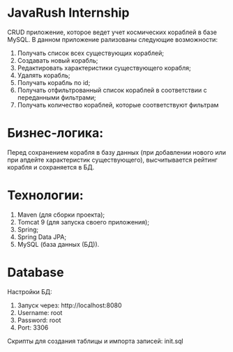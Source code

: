 <h1>JavaRush Internship</h1>
CRUD приложение, которое ведет учет космических кораблей в базе MySQL. В данном приложение рализованы следующие возможности:
<ol>
<li>Получать список всех существующих кораблей;</li>
<li>Создавать новый корабль;</li>
<li>Редактировать характеристики существующего корабля;</li>
<li>Удалять корабль;</li>
<li>Получать корабль по id;</li>
<li>Получать отфильтрованный список кораблей в соответствии с переданными фильтрами;</li>
<li>Получать количество кораблей, которые соответствуют фильтрам</li>
</ol>
<h1>Бизнес-логика:</h1>
Перед сохранением корабля в базу данных (при добавлении нового или при апдейте характеристик существующего), высчитывается рейтинг корабля и сохраняется в БД.
<h1>Технологии:</h1>
<ol>
<li>Maven (для сборки проекта);</li>
<li>Tomcat 9 (для запуска своего приложения);</li>
<li>Spring;</li>
<li>Spring Data JPA;</li>
<li>MySQL (база данных (БД)). </li>
</ol>
<h1>Database</h1>
Настройки БД:
<ol>
<li>Запуск через: http://localhost:8080</li>
<li>Username: root</li>
<li>Password: root</li>
<li>Port: 3306</li>
</ol>
Скрипты для создания таблицы и импорта записей: init.sql
